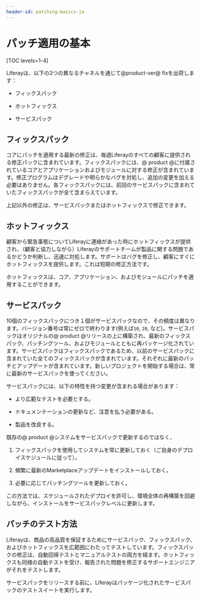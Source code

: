 ```yaml
---
header-id: patching-basics-ja
---
```


# パッチ適用の基本

[TOC levels=1-4]

Liferayは、以下の3つの異なるチャネルを通じて@product-ver@ fixを出荷します：



- フィックスパック

- ホットフィックス

- サービスパック


## フィックスパック


コアにパッチを適用する最新の修正は、毎週Liferayのすべての顧客に提供される修正パックに含まれています。フィックスパックには、@ product @に付属されているコアとアプリケーションおよびモジュールに対する修正が含まれています。修正プログラムはデグレードや明らかなバグを対処し、追加の変更を加える必要はありません。各フィックスパックには、前回のサービスパックに含まれていたフィックスパックが全て含まらえています。



上記以外の修正は、サービスパックまたはホットフィックスで修正できます。

## ホットフィックス

顧客から緊急事態についてLiferayに連絡があった時にホットフィックスが提供され、（顧客と協力しながら）Liferayのサポートチームが製品に関する問題であるかどうか判断し、迅速に対処します。サポートはバグを修正し、顧客にすぐにホットフィックスを提供します。これは短期の修正方法です。

ホットフィックスは、コア、アプリケーション、およびモジュールにパッチを適用することができます。

## サービスパック


10個のフィックスパックにつき１個がサービスパックなので、その頻度は異なります。バージョン番号は常にゼロで終わります(例えば`10`, `20`, など)。サービスパックはオリジナルの@ product @リリースの上に構築され、最新のフィックスパック、パッチングツール、およびモジュールとともに再パッケージ化されています。サービスパックはフィックスパックであるため、以前のサービスパックに含まれていた全てのフィックスパックが含まれています。それぞれに最新のパッチとアップデートが含まれています。新しいプロジェクトを開始する場合は、常に最新のサービスパックを使ってください。

サービスパックには、以下の特性を持つ変更が含まれる場合があります：



- より広範なテストを必要とする。

- ドキュメンテーションの更新など、注意を払う必要がある。

- 製品を改良する。


既存の@ product @システムをサービスパックで更新するのではなく、



1. フィックスパックを使用してシステムを常に更新しておく（ご自身のデプロイスケジュールに従って）。



2. 頻繁に最新のMarketplaceアップデートをインストールしておく。



3. 必要に応じてパッチングツールを更新しておく。



この方法では、スケジュールされたデプロイを許可し、環境全体の再構築を回避しながら、インストールをサービスパックレベルに更新します。

## パッチのテスト方法

Liferayは、商品の高品質を保証するためにサービスパック、フィックスパック、およびホットフィックスを広範囲にわたってテストしています。フィックスパックの修正は、自動回帰テストとマニュアルテストの両方を経ます。ホットフィックスも同様の自動テストを受け、報告された問題を修正するサポートエンジニアがそれをテストします。



サービスパックをリリースする前に、Liferayはパッケージ化されたサービスパックのテストスイートを実行します。
